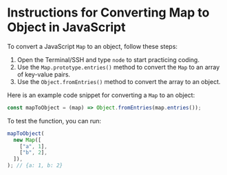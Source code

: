 # Instructions for Converting Map to Object in JavaScript

To convert a JavaScript `Map` to an object, follow these steps:

1. Open the Terminal/SSH and type `node` to start practicing coding.
2. Use the `Map.prototype.entries()` method to convert the `Map` to an array of key-value pairs.
3. Use the `Object.fromEntries()` method to convert the array to an object.

Here is an example code snippet for converting a `Map` to an object:

```js
const mapToObject = (map) => Object.fromEntries(map.entries());
```

To test the function, you can run:

```js
mapToObject(
  new Map([
    ["a", 1],
    ["b", 2],
  ]),
); // {a: 1, b: 2}
```
